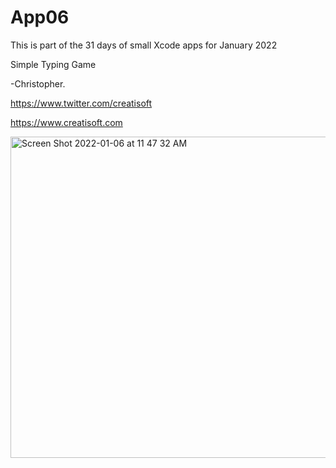 # App06
This is part of the 31 days of small Xcode apps for January 2022

Simple Typing Game

-Christopher.

https://www.twitter.com/creatisoft

https://www.creatisoft.com

<img width="514" alt="Screen Shot 2022-01-06 at 11 47 32 AM" src="https://user-images.githubusercontent.com/11401446/148627844-d59da723-bb1c-41c1-b646-7ed5de0cf374.png">
 
